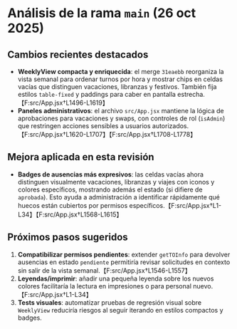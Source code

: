 # Análisis de la rama `main` (26 oct 2025)

## Cambios recientes destacados
- **WeeklyView compacta y enriquecida**: el merge `31eaebb` reorganiza la vista semanal para ordenar turnos por hora y mostrar chips en celdas vacías que distinguen vacaciones, libranzas y festivos. También fija estilos `table-fixed` y paddings para caber en pantalla estrecha.【F:src/App.jsx†L1496-L1619】
- **Paneles administrativos**: el archivo `src/App.jsx` mantiene la lógica de aprobaciones para vacaciones y swaps, con controles de rol (`isAdmin`) que restringen acciones sensibles a usuarios autorizados.【F:src/App.jsx†L1620-L1707】【F:src/App.jsx†L1708-L1778】

## Mejora aplicada en esta revisión
- **Badges de ausencias más expresivos**: las celdas vacías ahora distinguen visualmente vacaciones, libranzas y viajes con iconos y colores específicos, mostrando además el estado (si difiere de `aprobada`). Esto ayuda a administración a identificar rápidamente qué huecos están cubiertos por permisos específicos.【F:src/App.jsx†L1-L34】【F:src/App.jsx†L1568-L1615】

## Próximos pasos sugeridos
1. **Compatibilizar permisos pendientes**: extender `getTOInfo` para devolver ausencias en estado `pendiente` permitiría revisar solicitudes en contexto sin salir de la vista semanal.【F:src/App.jsx†L1546-L1557】
2. **Leyendas/imprimir**: añadir una pequeña leyenda sobre los nuevos colores facilitaría la lectura en impresiones o para personal nuevo.【F:src/App.jsx†L1-L34】
3. **Tests visuales**: automatizar pruebas de regresión visual sobre `WeeklyView` reduciría riesgos al seguir iterando en estilos compactos y badges.
